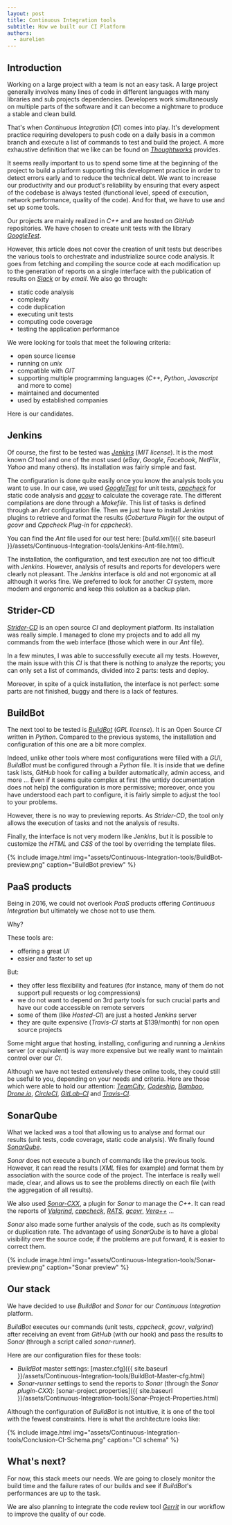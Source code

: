```yaml
---
layout: post
title: Continuous Integration tools
subtitle: How we built our CI Platform
authors:
  - aurelien
---
```


## Introduction

Working on a large project with a team is not an easy task. A large project generally involves many lines of code in different languages with many libraries and sub projects dependencies. Developers work simultaneously on multiple parts of the software and it can become a nightmare to produce a stable and clean build.

That's when *Continuous Integration* (*CI*) comes into play. It's development practice requiring developers to push code on a daily basis in a common branch and execute a list of commands to test and build the project. A more exhaustive definition that we like can be found on [*Thoughtworks*](https://www.thoughtworks.com/continuous-integration) provides.

It seems really important to us to spend some time at the beginning of the project to build a platform supporting this development practice in order to detect errors early and to reduce the technical debt. We want to increase our productivity and our product's reliability by ensuring that every aspect of the codebase is always tested (functional level, speed of execution, network performance, quality of the code). And for that, we have to use and set up some tools.

Our projects are mainly realized in *C++* and are hosted on *GitHub* repositories. We have chosen to create unit tests with the library [*GoogleTest*](https://github.com/google/googletest).

However, this article does not cover the creation of unit tests but describes the various tools to orchestrate and industrialize source code analysis. It goes from fetching and compiling the source code at each modification up to the generation of reports on a single interface with the publication of results on [*Slack*](https://slack.com) or by *email*.
We also go through:

- static code analysis
- complexity
- code duplication
- executing unit tests
- computing code coverage
- testing the application performance

We were looking for tools that meet the following criteria:

- open source license
- running on *unix*
- compatible with *GIT*
- supporting multiple programming languages (*C++*, *Python*, *Javascript* and more to come)
- maintained and documented
- used by established companies

Here is our candidates.

## Jenkins

Of course, the first to be tested was [*Jenkins*](https://jenkins-ci.org) (*MIT license*). It is the most known *CI* tool and one of the most used (*eBay*, *Google*, *Facebook*, *NetFlix*, *Yahoo* and many others). Its installation was fairly simple and fast.

The configuration is done quite easily once you know the analysis tools you want to use. In our case, we used [*GoogleTest*](https://github.com/google/googletest) for unit tests, [*cppcheck*](http://cppcheck.sourceforge.net) for static code analysis and [*gcovr*](http://gcovr.com) to calculate the coverage rate. The different compilations are done through a *Makefile*. This list of tasks is defined through an *Ant* configuration file. Then we just have to install *Jenkins* plugins to retrieve and format the results (*Cobertura Plugin* for the output of *gcovr* and *Cppcheck Plug-in* for *cppcheck*).

You can find the *Ant* file used for our test here: [*build.xml*]({{ site.baseurl }}/assets/Continuous-Integration-tools/Jenkins-Ant-file.html).

The installation, the configuration, and test execution are not too difficult with *Jenkins*. However, analysis of results and reports for developers were clearly not pleasant. The *Jenkins* interface is old and not ergonomic at all although it works fine. We preferred to look for another *CI* system, more modern and ergonomic and keep this solution as a backup plan.

## Strider-CD

[*Strider-CD*](http://stridercd.com) is an open source *CI* and deployment platform. Its installation was really simple. I managed to clone my projects and to add all my commands from the web interface (those which were in our *Ant* file).

In a few minutes, I was able to successfully execute all my tests. However, the main issue with this *CI* is that there is nothing to analyze the reports; you can only set a list of commands, divided into 2 parts: tests and deploy.

Moreover, in spite of a quick installation, the interface is not perfect: some parts are not finished, buggy and there is a lack of features.

## BuildBot

The next tool to be tested is [*BuildBot*](http://buildbot.net) (*GPL license*). It is an Open Source *CI* written in *Python*. Compared to the previous systems, the installation and configuration of this one are a bit more complex.

Indeed, unlike other tools where most configurations were filled with a *GUI*, *BuildBot* must be configured through a *Python* file. It is inside that we define task lists, *GitHub* hook for calling a builder automatically, admin access, and more ... Even if it seems quite complex at first (the untidy documentation does not help) the configuration is more permissive; moreover, once you have understood each part to configure, it is fairly simple to adjust the tool to your problems.

However, there is no way to previewing reports. As *Strider-CD*, the tool only allows the execution of tasks and not the analysis of results.

Finally, the interface is not very modern like *Jenkins*, but it is possible to customize the *HTML* and *CSS* of the tool by overriding the template files.

{% include image.html img="assets/Continuous-Integration-tools/BuildBot-preview.png" caption="BuildBot preview" %}

## PaaS products

Being in 2016, we could not overlook *PaaS* products offering *Continuous Integration* but ultimately we chose not to use them.

Why?

These tools are:

 - offering a great *UI*
 - easier and faster to set up

But:

- they offer less flexibility and features (for instance, many of them do not support pull requests or log compressions)
- we do not want to depend on 3rd party tools for such crucial parts and have our code accessible on remote servers
- some of them (like *Hosted-CI*) are just a hosted *Jenkins* server
- they are quite expensive (*Travis-CI* starts at $139/month) for non open source projects

Some might argue that hosting, installing, configuring and running a *Jenkins* server (or equivalent) is way more expensive but we really want to maintain control over our *CI*.

Although we have not tested extensively these online tools, they could still be useful to you, depending on your needs and criteria. Here are those which were able to hold our attention: [*TeamCity*](https://www.jetbrains.com/teamcity/), [*Codeship*](https://codeship.com/), [*Bamboo*](https://www.atlassian.com/software/bamboo/), [*Drone.io*](https://drone.io), [*CircleCI*](https://circleci.com), [*GitLab-CI*](https://about.gitlab.com/gitlab-ci/) and [*Travis-CI*](https://travis-ci.com).

## SonarQube

What we lacked was a tool that allowing us to analyse and format our results (unit tests, code coverage, static code analysis). We finally found [*SonarQube*](http://www.sonarqube.org/).

*Sonar* does not execute a bunch of commands like the previous tools. However, it can read the results (*XML* files for example) and format them by association with the source code of the project. The interface is really well made, clear, and allows us to see the problems directly on each file (with the aggregation of all results).

We also used [*Sonar-CXX*](https://github.com/SonarOpenCommunity/sonar-cxx), a plugin for *Sonar* to manage the *C++*. It can read the reports of [*Valgrind*](http://valgrind.org), [*cppcheck*](http://cppcheck.sourceforge.net), [*RATS*](https://code.google.com/p/rough-auditing-tool-for-security/), [*gcovr*](http://gcovr.com), [*Vera++*](https://bitbucket.org/verateam/vera/overview) ...

*Sonar* also made some further analysis of the code, such as its complexity or duplication rate. The advantage of using *SonarQube* is to have a global visibility over the source code; if the problems are put forward, it is easier to correct them.

{% include image.html img="assets/Continuous-Integration-tools/Sonar-preview.png" caption="Sonar preview" %}

## Our stack

We have decided to use *BuildBot* and *Sonar* for our *Continuous Integration* platform.

*BuildBot* executes our commands (unit tests, *cppcheck*, *gcovr*, *valgrind*) after receiving an event from *GitHub* (with our hook) and pass the results to *Sonar* (through a script called *sonar-runner*).

Here are our configuration files for these tools:

- *BuildBot* master settings: [master.cfg]({{ site.baseurl }}/assets/Continuous-Integration-tools/BuildBot-Master-cfg.html)
- *Sonar-runner* settings to send the reports to *Sonar* (through the *Sonar plugin-CXX*): [sonar-project.properties]({{ site.baseurl }}/assets/Continuous-Integration-tools/Sonar-Project-Properties.html)

Although the configuration of *BuildBot* is not intuitive, it is one of the tool with the fewest constraints. Here is what the architecture looks like:

{% include image.html img="assets/Continuous-Integration-tools/Conclusion-CI-Schema.png" caption="CI schema" %}

## What's next?

For now, this stack meets our needs. We are going to closely monitor the build time and the failure rates of our builds and see if *BuildBot*'s performances are up to the task.

We are also planning to integrate the code review tool [*Gerrit*](http://www.gerritcodereview.com) in our workflow to improve the quality of our code.
